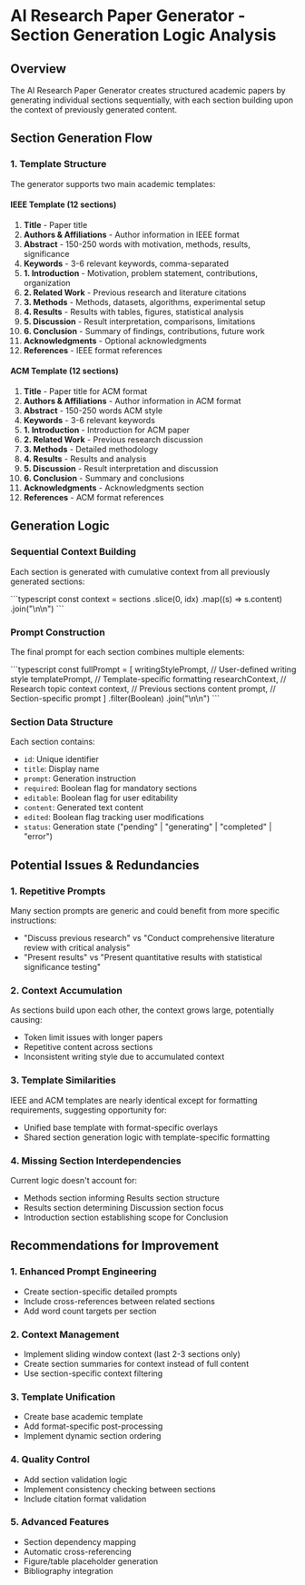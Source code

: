 # AI Research Paper Generator - Section Generation Logic Analysis

## Overview
The AI Research Paper Generator creates structured academic papers by generating individual sections sequentially, with each section building upon the context of previously generated content.

## Section Generation Flow

### 1. Template Structure
The generator supports two main academic templates:

#### IEEE Template (12 sections)
1. **Title** - Paper title
2. **Authors & Affiliations** - Author information in IEEE format
3. **Abstract** - 150-250 words with motivation, methods, results, significance
4. **Keywords** - 3-6 relevant keywords, comma-separated
5. **1. Introduction** - Motivation, problem statement, contributions, organization
6. **2. Related Work** - Previous research and literature citations
7. **3. Methods** - Methods, datasets, algorithms, experimental setup
8. **4. Results** - Results with tables, figures, statistical analysis
9. **5. Discussion** - Result interpretation, comparisons, limitations
10. **6. Conclusion** - Summary of findings, contributions, future work
11. **Acknowledgments** - Optional acknowledgments
12. **References** - IEEE format references

#### ACM Template (12 sections)
1. **Title** - Paper title for ACM format
2. **Authors & Affiliations** - Author information in ACM format
3. **Abstract** - 150-250 words ACM style
4. **Keywords** - 3-6 relevant keywords
5. **1. Introduction** - Introduction for ACM paper
6. **2. Related Work** - Previous research discussion
7. **3. Methods** - Detailed methodology
8. **4. Results** - Results and analysis
9. **5. Discussion** - Result interpretation and discussion
10. **6. Conclusion** - Summary and conclusions
11. **Acknowledgments** - Acknowledgments section
12. **References** - ACM format references

## Generation Logic

### Sequential Context Building
Each section is generated with cumulative context from all previously generated sections:

\`\`\`typescript
const context = sections
  .slice(0, idx)
  .map((s) => s.content)
  .join("\n\n")
\`\`\`

### Prompt Construction
The final prompt for each section combines multiple elements:

\`\`\`typescript
const fullPrompt = [
  writingStylePrompt,        // User-defined writing style
  templatePrompt,            // Template-specific formatting
  researchContext,           // Research topic context
  context,                   // Previous sections content
  prompt,                    // Section-specific prompt
]
  .filter(Boolean)
  .join("\n\n")
\`\`\`

### Section Data Structure
Each section contains:
- `id`: Unique identifier
- `title`: Display name
- `prompt`: Generation instruction
- `required`: Boolean flag for mandatory sections
- `editable`: Boolean flag for user editability
- `content`: Generated text content
- `edited`: Boolean flag tracking user modifications
- `status`: Generation state ("pending" | "generating" | "completed" | "error")

## Potential Issues & Redundancies

### 1. Repetitive Prompts
Many section prompts are generic and could benefit from more specific instructions:
- "Discuss previous research" vs "Conduct comprehensive literature review with critical analysis"
- "Present results" vs "Present quantitative results with statistical significance testing"

### 2. Context Accumulation
As sections build upon each other, the context grows large, potentially causing:
- Token limit issues with longer papers
- Repetitive content across sections
- Inconsistent writing style due to accumulated context

### 3. Template Similarities
IEEE and ACM templates are nearly identical except for formatting requirements, suggesting opportunity for:
- Unified base template with format-specific overlays
- Shared section generation logic with template-specific formatting

### 4. Missing Section Interdependencies
Current logic doesn't account for:
- Methods section informing Results section structure
- Results section determining Discussion section focus
- Introduction section establishing scope for Conclusion

## Recommendations for Improvement

### 1. Enhanced Prompt Engineering
- Create section-specific detailed prompts
- Include cross-references between related sections
- Add word count targets per section

### 2. Context Management
- Implement sliding window context (last 2-3 sections only)
- Create section summaries for context instead of full content
- Use section-specific context filtering

### 3. Template Unification
- Create base academic template
- Add format-specific post-processing
- Implement dynamic section ordering

### 4. Quality Control
- Add section validation logic
- Implement consistency checking between sections
- Include citation format validation

### 5. Advanced Features
- Section dependency mapping
- Automatic cross-referencing
- Figure/table placeholder generation
- Bibliography integration

